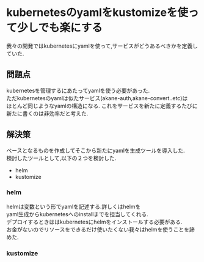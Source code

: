 # kubernetesのyamlをkustomizeを使って少しでも楽にする
我々の開発ではkubernetesにyamlを使って,サービスがどうあるべきかを定義していた.  

## 問題点
kubernetesを管理するにあたってyamlを使う必要があった.  
ただkubernetesのyamlは似たサービス(akane-auth,akane-convert..etc)は  
ほとんど同じようなyamlの構造になる.
これをサービスを新たに定義するたびに新たに書くのは非効率だと考えた.  

## 解決策
ベースとなるものを作成してそこから新たにyamlを生成ツールを導入した.  
検討したツールとして,以下の２つを検討した.

- helm
- kustomize

### helm
helmは変数という形でyamlを記述する.詳しくはhelmを  
yaml生成からkubernetesへのinstallまでを担当してくれる.  
デプロイするときははkubernetesにhelmをインストールする必要がある.  
お金がないのでリソースをできるだけ使いたくない我々はhelmを使うことを諦めた.

### kustomize
